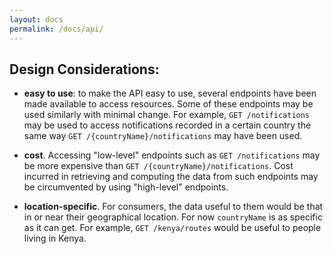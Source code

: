 ```yaml
---
layout: docs
permalink: /docs/api/
---
```


## Design Considerations:

* __easy to use__: to make the API easy to use, several endpoints have
 been made available to access resources. Some of these endpoints
 may be used similarly with minimal change. For example,
 `GET /notifications` may be used to access notifications recorded in a
 certain country the same way `GET /{countryName}/notifications` may
 have been used.

* __cost__. Accessing "low-level" endpoints such as `GET /notifications`
 may be more expensive than `GET /{countryName}/notifications`. Cost
 incurred in retrieving and computing the data from such endpoints may
 be circumvented by using "high-level" endpoints.

* __location-specific__. For consumers, the data useful to them would be
 that in or near their geographical location. For now `countryName` is
 as specific as it can get. For example, `GET /kenya/routes` would be
 useful to people living in Kenya.
